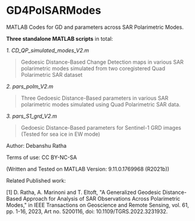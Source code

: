 # GD4PolSARModes
 MATLAB Codes for GD and parameters across SAR Polarimetric Modes.
 
 **Three standalone MATLAB scripts** in total:

*1. CD_QP_simulated_modes_V2.m*  
>Gedoesic Distance-Based Change Detection maps in various SAR polarimetric modes simulated from two coregistered Quad Polarimetric SAR dataset

*2. pars_polm_V2.m*  
>Three Gedoesic Distance-Based parameters in various SAR polarimetric modes simulated using Quad Polarimetric SAR data.

*3. pars_S1_grd_V2.m*  
>Gedoesic Distance-Based parameters for Sentinel-1 GRD images (Tested for sea ice in EW mode)

Author: Debanshu Ratha

Terms of use: CC BY-NC-SA

(Written and Tested on MATLAB Version: 9.11.0.1769968 (R2021b))

Related Published work:

[1] D. Ratha, A. Marinoni and T. Eltoft, "A Generalized Geodesic 
Distance-Based Approach for Analysis of SAR Observations Across 
Polarimetric Modes," in IEEE Transactions on Geoscience and Remote Sensing, 
vol. 61, pp. 1-16, 2023, Art no. 5200116, doi: 10.1109/TGRS.2022.3231932.  

